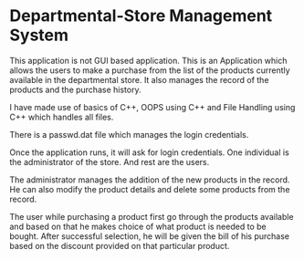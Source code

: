 # Departmental-Store Management System

This application is not GUI based application.
This is an Application which allows the users to make a purchase from the list of the products currently 
available in the departmental store. 
It also manages the record of the products and the purchase history.

I have made use of basics of C++, OOPS using C++ and File Handling using C++ which handles all files.

There is a passwd.dat file which manages the login credentials.

Once the application runs, it will ask for login credentials. 
One individual is the administrator of the store.
And rest are the users.

The administrator manages the addition of the new products in the record. 
He can also modify the product details and delete some products from the record.

The user while purchasing a product first go through the products available 
and based on that he makes choice of what product is needed to be bought.
After successful selection, he will be given the bill of his purchase based 
on the discount provided on that particular product.